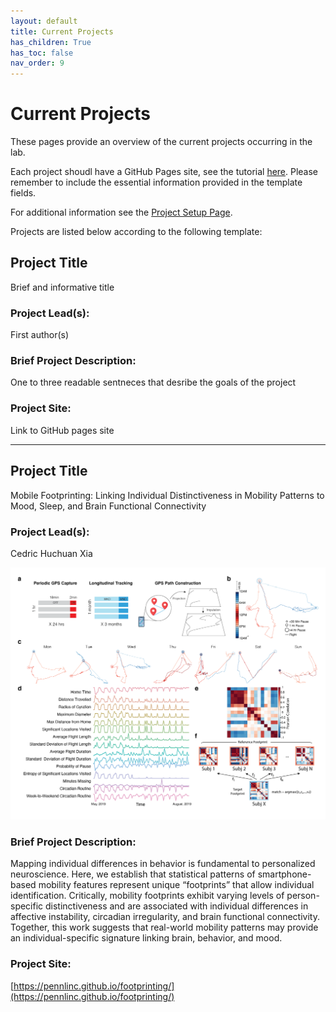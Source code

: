 ```yaml
---
layout: default
title: Current Projects
has_children: True
has_toc: false
nav_order: 9
---
```



# Current Projects

These pages provide an overview of the current projects occurring in the lab.    

Each project shoudl have a GitHub Pages site, see the tutorial [here](https://pennlinc.github.io/docs/Contributing/project-documentation/). Please remember to include the essential information provided in the template fields.

For additional information see the [Project Setup Page](https://pennlinc.github.io/docs/LabHome/ProjectSetup/).  

Projects are  listed below  according to the following template:

## Project Title

Brief and informative title


### Project Lead(s):

First author(s)


### Brief Project Description: 

One to three readable sentneces that desribe the goals of the project


### Project Site: 

Link to GitHub pages site

---

## Project Title

Mobile Footprinting: Linking Individual Distinctiveness in Mobility Patterns to Mood, Sleep, and Brain Functional Connectivity


### Project Lead(s):

Cedric Huchuan Xia

![alt text](https://github.com/PennLINC/footprinting/blob/main/figures/Brief-Figure-1.png)

### Brief Project Description: 

Mapping individual differences in behavior is fundamental to personalized neuroscience. Here, we establish that statistical patterns of smartphone-based mobility features represent unique “footprints” that allow individual identification. Critically, mobility footprints exhibit varying levels of person-specific distinctiveness and are associated with individual differences in affective instability, circadian irregularity, and brain functional connectivity. Together, this work suggests that real-world mobility patterns may provide an individual-specific signature linking brain, behavior, and mood.


### Project Site: 

[https://pennlinc.github.io/footprinting/](https://pennlinc.github.io/footprinting/)






